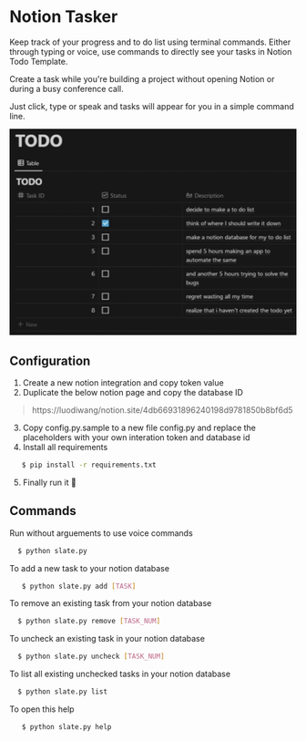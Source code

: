 # Notion Tasker

Keep track of your progress and to do list using terminal commands. Either through typing or voice, use commands to directly see your tasks in Notion Todo Template. 

Create a task while you're building a project without opening Notion or during a busy conference call.

Just click, type or speak and tasks will appear for you in a simple command line.

![Image](/assets/screenshot.png)

## Configuration
1. Create a new notion integration and copy token value
2. Duplicate the below notion page and copy the database ID
> https://luodiwang/notion.site/4db66931896240198d9781850b8bf6d5 
3. Copy config.py.sample to a new file config.py and replace the placeholders with your own interation token and database id
4. Install all requirements
```bash
   $ pip install -r requirements.txt
```
5. Finally run it 🎉

## Commands

Run without arguements to use voice commands 

```bash
  $ python slate.py
```

To add a new task to your notion database

```bash
   $ python slate.py add [TASK]
```

To remove an existing task from your notion database

```bash
  $ python slate.py remove [TASK_NUM]
```

To uncheck an existing task in your notion database

```bash
  $ python slate.py uncheck [TASK_NUM]
```

To list all existing unchecked tasks in your notion database

```bash
  $ python slate.py list
```

To open this help

```bash
   $ python slate.py help
```
